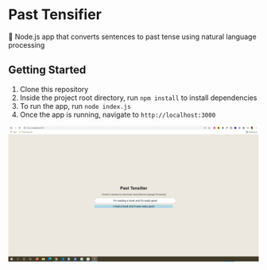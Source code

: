 # Past Tensifier

🤖 Node.js app that converts sentences to past tense using natural language processing

## Getting Started

1) Clone this repository
2) Inside the project root directory, run `npm install` to install dependencies
3) To run the app, run `node index.js`
4) Once the app is running, navigate to `http://localhost:3000`

![](assets/demo.png)
